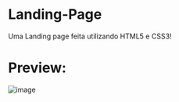 # Landing-Page
Uma Landing page feita utilizando HTML5 e CSS3!


# Preview:
![image](https://github.com/aaglis/Landing-Page/assets/111001349/6e437f47-2581-4a13-b48e-d840f1e70a0b)

